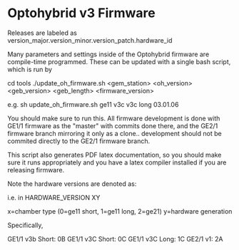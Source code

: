 # Optohybrid v3 Firmware

Releases are labeled as version_major.version_minor.version_patch.hardware_id

Many parameters and settings inside of the Optohybrid firmware are compile-time programmed.  These can be updated with a single bash script, which is run by

cd tools
./update_oh_firmware.sh <gem_station> <oh_version> <geb_version> <geb_length> <firmware_version>

e.g. sh update_oh_firmware.sh ge11 v3c v3c long 03.01.06

You should make sure to run this. All firmware development is done with GE1/1 firmware as the "master" with commits done there, and the GE2/1 firmware branch mirroring it only as a clone.. development should not be commited directly to the GE2/1 firmware branch. 

This script also generates PDF latex documentation, so you should make sure it runs appropriately and you have a latex compiler installed if you are releasing firmware. 


Note the hardware versions are denoted as: 

i.e. in HARDWARE_VERSION XY

x=chamber type (0=ge11 short, 1=ge11 long, 2=ge21) 
y=hardware generation

Specifically, 

GE1/1 v3b Short: 0B
GE1/1 v3C Short: 0C 
GE1/1 v3C Long: 1C
GE2/1 v1: 2A
